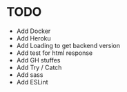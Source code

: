 TODO
====

+ Add Docker
+ Add Heroku
+ Add Loading to get backend version
+ Add test for html response
+ Add GH stuffes
+ Add Try / Catch
+ Add sass
+ Add ESLint